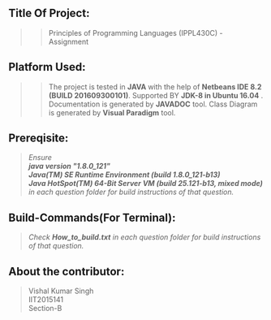 ## Title Of Project:
>>Principles of Programming Languages (IPPL430C) - Assignment

## Platform Used:
>>The project is tested in <b>JAVA </b> with the help of 
<b>Netbeans IDE 8.2 (BUILD 201609300101)</b>.
Supported BY <b>JDK-8 in Ubuntu 16.04</b> .
Documentation is generated by <b>JAVADOC</b> tool.
Class Diagram is generated by <b>Visual Paradigm</b> tool.

## Prereqisite:
><i>Ensure <b><br>java version "1.8.0_121" 
<br>Java(TM) SE Runtime Environment (build 1.8.0_121-b13)
<br>Java HotSpot(TM) 64-Bit Server VM (build 25.121-b13, mixed mode)</b> in each question folder for build instructions of that question.</i>

## Build-Commands(For Terminal):
><i>Check <b>How_to_build.txt</b> in each question folder for build instructions of that question.</i>

## About the contributor:
>Vishal Kumar Singh</br>
>IIT2015141</br>
>Section-B</br>
